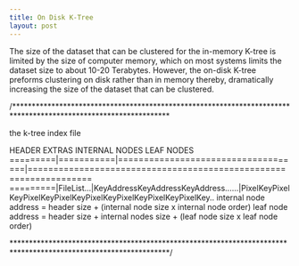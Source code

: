 ```yaml
---
title: On Disk K-Tree
layout: post
---
```


The size of the dataset that can be clustered for the in-memory K-tree is limited by the size of computer memory, which on most systems limits the dataset size to about 10-20 Terabytes. However, the on-disk K-tree preforms clustering on disk rather than in memory thereby, dramatically increasing the size of the dataset that can be clustered.


/****************************************************************************************************************

 the k-tree index file

 HEADER    EXTRAS        INTERNAL NODES                      LEAF NODES
 =========|===========|====================================|==================================================================
 =========|FileList...|KeyAddressKeyAddressKeyAddress......|PixelKeyPixelKeyPixelKeyPixelKeyPixelKeyPixelKeyPixelKeyPixelKey..
 internal node address = header size + (internal node size x internal node order)
 leaf node address = header size + internal nodes size + (leaf node size x leaf node order)


 ****************************************************************************************************************/
